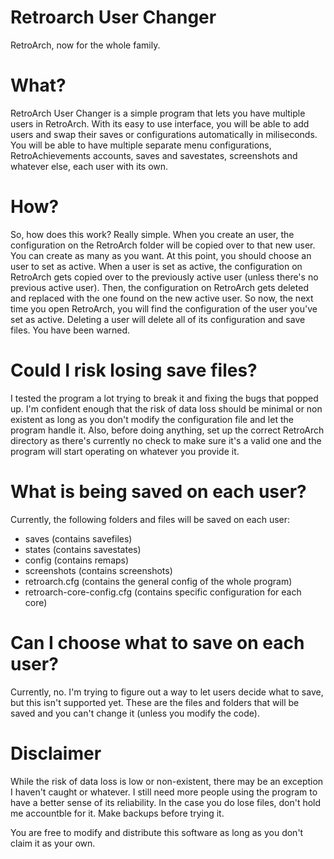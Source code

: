 # Retroarch User Changer
RetroArch, now for the whole family.

# What?
RetroArch User Changer is a simple program that lets you have multiple users in RetroArch. With its easy to use interface, you will be able to add users and swap their saves or configurations automatically in miliseconds. You will be able to have multiple separate menu configurations, RetroAchievements accounts, saves and savestates, screenshots and whatever else, each user with its own.

# How?
So, how does this work? Really simple. When you create an user, the configuration on the RetroArch folder will be copied over to that new user. You can create as many as you want. At this point, you should choose an user to set as active. When a user is set as active, the configuration on RetroArch gets copied over to the previously active user (unless there's no previous active user). Then, the configuration on RetroArch gets deleted and replaced with the one found on the new active user. So now, the next time you open RetroArch, you will find the configuration of the user you've set as active. Deleting a user will delete all of its configuration and save files. You have been warned.

# Could I risk losing save files?
I tested the program a lot trying to break it and fixing the bugs that popped up. I'm confident enough that the risk of data loss should be minimal or non existent as long as you don't modify the configuration file and let the program handle it. Also, before doing anything, set up the correct RetroArch directory as there's currently no check to make sure it's a valid one and the program will start operating on whatever you provide it.

# What is being saved on each user?
Currently, the following folders and files will be saved on each user:

 * saves (contains savefiles)
 * states (contains savestates)
 * config (contains remaps)
 * screenshots (contains screenshots)
 * retroarch.cfg (contains the general config of the whole program)
 * retroarch-core-config.cfg (contains specific configuration for each core)

# Can I choose what to save on each user?
Currently, no. I'm trying to figure out a way to let users decide what to save, but this isn't supported yet. These are the files and folders that will be saved and you can't change it (unless you modify the code).

# Disclaimer
While the risk of data loss is low or non-existent, there may be an exception I haven't caught or whatever. I still need more people using the program to have a better sense of its reliability. In the case you do lose files, don't hold me accountble for it. Make backups before trying it.


You are free to modify and distribute this software as long as you don't claim it as your own.
